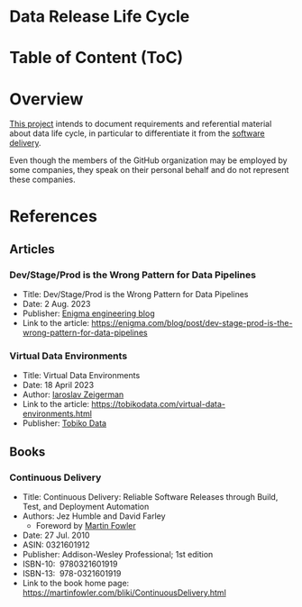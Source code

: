 Data Release Life Cycle
=======================

# Table of Content (ToC)

# Overview
[This project](https://github.com/data-engineering-helpers/data-life-cycle)
intends to document requirements and referential material about data life cycle,
in particular to differentiate it from the
[software delivery](https://martinfowler.com/delivery.html).

Even though the members of the GitHub organization may be employed by some companies, they speak on their personal behalf and do not represent these companies.

# References

## Articles

### Dev/Stage/Prod is the Wrong Pattern for Data Pipelines
* Title: Dev/Stage/Prod is the Wrong Pattern for Data Pipelines
* Date: 2 Aug. 2023
* Publisher: [Enigma engineering blog](https://enigma.com/blog/topic/engineering)
* Link to the article:
  https://enigma.com/blog/post/dev-stage-prod-is-the-wrong-pattern-for-data-pipelines

### Virtual Data Environments
* Title: Virtual Data Environments
* Date: 18 April 2023
* Author: [Iaroslav Zeigerman](https://www.linkedin.com/in/izeigerman/)
* Link to the article:
  https://tobikodata.com/virtual-data-environments.html
* Publisher: [Tobiko Data](https://tobikodata.com/)

## Books

### Continuous Delivery
* Title: Continuous Delivery: Reliable Software Releases through Build, Test, and Deployment Automation
* Authors: Jez Humble and David Farley
  + Foreword by [Martin Fowler](https://martinfowler.com/)
* Date: 27 Jul. 2010
* ASIN:‎ 0321601912
* Publisher: ‎Addison-Wesley Professional; 1st edition
* ISBN-10: ‎ 9780321601919
* ISBN-13: ‎ 978-0321601919
* Link to the book home page:
  https://martinfowler.com/bliki/ContinuousDelivery.html
